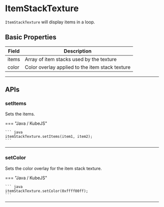 # ItemStackTexture

`ItemStackTexture` will display items in a loop.

## Basic Properties

| Field     | Description                                                     |
|-----------|-----------------------------------------------------------------|
| items     | Array of item stacks used by the texture                        |
| color     | Color overlay applied to the item stack texture                 |

---

## APIs

### setItems

Sets the items.

=== "Java / KubeJS"

    ``` java
    itemStackTexture.setItems(item1, item2);
    ```

---

### setColor

Sets the color overlay for the item stack texture.

=== "Java / KubeJS"

    ``` java
    itemStackTexture.setColor(0xffff00ff);
    ```

---
